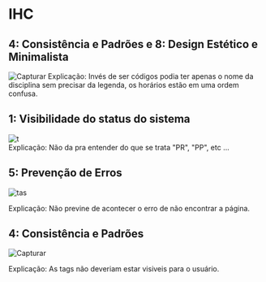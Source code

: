 # IHC

## 4: Consistência e Padrões e 8: Design Estético e Minimalista
![Capturar](https://github.com/GaSiqueira/bertoti/assets/125694331/cc3edecc-6787-42dd-a37d-2f513e00b4f4)
Explicação: Invés de ser códigos podia ter apenas o nome da disciplina sem precisar da legenda, os horários estão em uma ordem confusa.


## 1: Visibilidade do status do sistema
![t](https://github.com/GaSiqueira/bertoti/assets/125694331/6504556a-5048-4787-8194-9785cc95d8dc)
<br>
Explicação: Não da pra entender do que se trata "PR", "PP", etc ...  

## 5: Prevenção de Erros
![tas](https://github.com/GaSiqueira/bertoti/assets/125694331/9ffe9597-58a3-4c9f-93d2-7b638e355911)

Explicação: Não previne de acontecer o erro de não encontrar a página.

## 4: Consistência e Padrões
![Capturar](https://github.com/GaSiqueira/bertoti/assets/125694331/9e386336-fec9-4566-b380-266434cf8c38)

Explicação: As tags não deveriam estar visiveis para o usuário.
